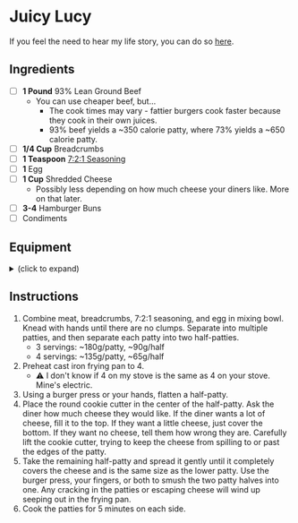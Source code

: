 # Juicy Lucy

If you feel the need to hear my life story, you can do so [here](https://www.youtube.com/watch?v=dQw4w9WgXcQ).

## Ingredients

- [ ] **1 Pound** 93% Lean Ground Beef
  - You can use cheaper beef, but...
    - The cook times may vary - fattier burgers cook faster because they cook in their own juices.
    - 93% beef yields a ~350 calorie patty, where 73% yields a ~650 calorie patty.
- [ ] **1/4 Cup** Breadcrumbs
- [ ] **1 Teaspoon** [7:2:1 Seasoning](../Misc/721.md)
- [ ] **1** Egg
- [ ] **1 Cup** Shredded Cheese
    - Possibly less depending on how much cheese your diners like. More on that later.
- [ ] **3-4** Hamburger Buns
- [ ] Condiments

## Equipment

<details>
<summary>(click to expand)</summary>

- [ ] Medium Mixing Bowl
- [ ] Cast Iron Frying Pan
- [ ] Round 2-3" Cookie Cutter
- [ ] Spatula
- [ ] A Stove?
- [ ] (optional) Burger Press

</details>

## Instructions

1. Combine meat, breadcrumbs, 7:2:1 seasoning, and egg in mixing bowl. Knead with hands until there are no clumps. Separate into multiple patties, and then separate each patty into two half-patties.
    - 3 servings: ~180g/patty, ~90g/half
    - 4 servings: ~135g/patty, ~65g/half
1. Preheat cast iron frying pan to 4.
    - :warning: I don't know if 4 on my stove is the same as 4 on your stove. Mine's electric.
1. Using a burger press or your hands, flatten a half-patty.
1. Place the round cookie cutter in the center of the half-patty. Ask the diner how much cheese they would like. If the diner wants a lot of cheese, fill it to the top. If they want a little cheese, just cover the bottom. If they want no cheese, tell them how wrong they are. Carefully lift the cookie cutter, trying to keep the cheese from spilling to or past the edges of the patty.
1. Take the remaining half-patty and spread it gently until it completely covers the cheese and is the same size as the lower patty. Use the burger press, your fingers, or both to smush the two patty halves into one. Any cracking in the patties or escaping cheese will wind up seeping out in the frying pan.
1. Cook the patties for 5 minutes on each side.
